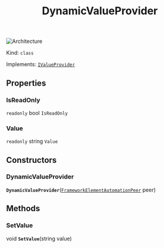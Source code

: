 ﻿---
id: DynamicValueProvider
title: DynamicValueProvider
---

![Architecture](https://img.shields.io/badge/architecture-old_only-yellow)

Kind: `class`

Implements: [`IValueProvider`](https://learn.microsoft.com/uwp/api/Windows.UI.Xaml.Automation.Provider.IValueProvider)

## Properties
### IsReadOnly
`readonly`  bool `IsReadOnly`

### Value
`readonly`  string `Value`

## Constructors
### DynamicValueProvider
 **`DynamicValueProvider`**([`FrameworkElementAutomationPeer`](https://learn.microsoft.com/uwp/api/Windows.UI.Xaml.Automation.Peers.FrameworkElementAutomationPeer) peer)

## Methods
### SetValue
void **`SetValue`**(string value)

